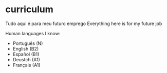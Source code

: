 # curriculum
Tudo aqui é para meu futuro emprego
Everything here is for my future job



Human languages I know:
- Português (N)
- English (B2)
- Español (B1)
- Deustch (A1)
- Français (A1)
